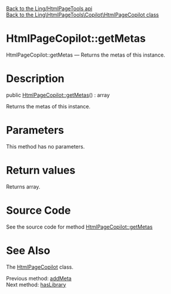 [Back to the Ling/HtmlPageTools api](https://github.com/lingtalfi/HtmlPageTools/blob/master/doc/api/Ling/HtmlPageTools.md)<br>
[Back to the Ling\HtmlPageTools\Copilot\HtmlPageCopilot class](https://github.com/lingtalfi/HtmlPageTools/blob/master/doc/api/Ling/HtmlPageTools/Copilot/HtmlPageCopilot.md)


HtmlPageCopilot::getMetas
================



HtmlPageCopilot::getMetas — Returns the metas of this instance.




Description
================


public [HtmlPageCopilot::getMetas](https://github.com/lingtalfi/HtmlPageTools/blob/master/doc/api/Ling/HtmlPageTools/Copilot/HtmlPageCopilot/getMetas.md)() : array




Returns the metas of this instance.




Parameters
================

This method has no parameters.


Return values
================

Returns array.








Source Code
===========
See the source code for method [HtmlPageCopilot::getMetas](https://github.com/lingtalfi/HtmlPageTools/blob/master/Copilot/HtmlPageCopilot.php#L189-L192)


See Also
================

The [HtmlPageCopilot](https://github.com/lingtalfi/HtmlPageTools/blob/master/doc/api/Ling/HtmlPageTools/Copilot/HtmlPageCopilot.md) class.

Previous method: [addMeta](https://github.com/lingtalfi/HtmlPageTools/blob/master/doc/api/Ling/HtmlPageTools/Copilot/HtmlPageCopilot/addMeta.md)<br>Next method: [hasLibrary](https://github.com/lingtalfi/HtmlPageTools/blob/master/doc/api/Ling/HtmlPageTools/Copilot/HtmlPageCopilot/hasLibrary.md)<br>

